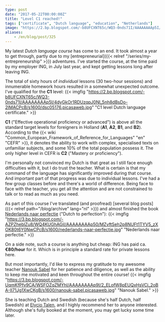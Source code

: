 ```yaml
---
type: post
date: "2017-05-22T00:00:00Z"
title: "Level C1 reached!"
tags: ["certificate", "Dutch language", "education", "Netherlands"]
image: "https://2.bp.blogspot.com/-b8UFCXNT65c/WQ3-0nds71I/AAAAAAAAp5I/4dyGkOr1RDUzqpJ0Nl_5nh8dBsDo-2IMACPcB/s1600/dsc05176.picasaweb.jpg"
aliases:
    - /en/blog/post/325
---
```


My latest *Dutch language course* has come to an end. It took almost a year to get through, partly due to my [entrepreneurial]({{< relref "/series/my-entrepreneurship" >}}) adventures. I've started the course, at the time paid by my employer ING, in July last year, and kept getting lessons long after leaving ING.

<!--more-->

The total of sixty hours of *individual* lessons (30 two-hour sessions) and innumerable homework hours resulted in a somewhat unexpected outcome. I've qualified for the **C1** level:
{{< imgfig "https://2.bp.blogspot.com/-b8UFCXNT65c/WQ3-0nds71I/AAAAAAAAp5I/4dyGkOr1RDUzqpJ0Nl_5nh8dBsDo-2IMACPcB/s1600/dsc05176.picasaweb.jpg" "C1 level Dutch language certificate." >}}

**C1** ("Effective operational proficiency or advanced") is above all the standard target levels for foreigners in Holland (**A1**, **A2**, **B1**, and **B2**). According to the {{< wiki "Common_European_Framework_of_Reference_for_Languages" "en" "CEFR" >}}, it denotes the ability to work with complex, specialised texts on unfamiliar subjects, and some 10% of the total population possess it. The only higher level in CEFR is **C2** ("Mastery or proficiency").

I'm personally not convinced my Dutch is that great as I still face enough difficulties with it, but I do trust the teacher. What is certain is that my command of the language has significantly improved during that course. And important part of that progress was due to individual lessons. I've had a few group classes before and there's a world of difference. Being face to face with the teacher, you get all the attention and are not constrained to talk or to read as much as you need.

As part of this course I've translated (and proofread) [several blog posts]({{< relref path="/blog/archive" lang="nl" >}}) and almost finished the book [Nederlands naar perfectie](https://shop.coutinho.nl/store_nl/nederlands-naar-perfectie.html) ("Dutch to perfection"):
{{< imgfig "https://3.bp.blogspot.com/-AZPZheblZu8/WQ4KUGhAGiI/AAAAAAAAp50/MZvftSeh2p8NUFt1TYV5_zXOK80t6Y0NwCPcB/s1600/nederlands-naar-perfectie.jpg" "Nederlands naar perfectie." >}}

On a side note, such a course is anything but cheap: ING has paid ca. **€80/hour** for it. Which is in principle a standard rate for private lessons here.

But most importantly, I'd like to express my gratitude to my awesome teacher [Nanouk Sabel](https://www.linkedin.com/in/nanouksabel/) for her patience and diligence, as well as the ability to keep me motivated and keen throughout the entire course!
{{< imgfig "https://3.bp.blogspot.com/-UqmKfPfv9CA/WSFOZqZMYhI/AAAAAAAAp9I/2_ELofW8pEUQxHsVCj_2oBA-II71Jg1XwCKgB/s1600/nanouk-sabel.picasaweb.jpg" "Nanouk Sabel." >}}

She is teaching Dutch and Swedish (because she's half Dutch, half Swedish) at [Elycio Talen](http://elyciotalen.nl/), and I highly recommend her to anyone interested. Although she's fully booked at the moment, you may get lucky some time later.
